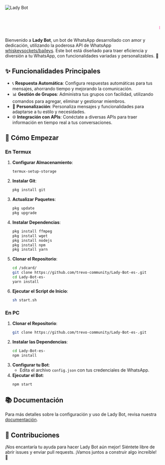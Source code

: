 ![Lady Bot](https://telegra.ph/file/6302cc713f96d3160d799.png)

<div align="center">
  <h1 style="color:#ff69b4; font-family:'Courier New', Courier, monospace;">
    <marquee>🐞 Lady Bot 🐞</marquee>
  </h1>
</div>

Bienvenido a **Lady Bot**, un bot de WhatsApp desarrollado con amor y dedicación, utilizando la poderosa API de WhatsApp [whiskeysockets/baileys](https://github.com/WhiskeySockets/Baileys). Este bot está diseñado para traer eficiencia y diversión a tu WhatsApp, con funcionalidades variadas y personalizables. 🌟

## ✨ Funcionalidades Principales

- 📞 **Respuesta Automática**: Configura respuestas automáticas para tus mensajes, ahorrando tiempo y mejorando la comunicación.
- 📊 **Gestión de Grupos**: Administra tus grupos con facilidad, utilizando comandos para agregar, eliminar y gestionar miembros.
- 🎨 **Personalización**: Personaliza mensajes y funcionalidades para adaptarse a tu estilo y necesidades.
- 🌐 **Integración con APIs**: Conéctate a diversas APIs para traer información en tiempo real a tus conversaciones.

## 🚀 Cómo Empezar

### En Termux

1. **Configurar Almacenamiento**:
    ```bash
    termux-setup-storage
    ```
2. **Instalar Git**:
    ```bash
    pkg install git
    ```
3. **Actualizar Paquetes**:
    ```bash
    pkg update
    pkg upgrade
    ```
4. **Instalar Dependencias**:
    ```bash
    pkg install ffmpeg
    pkg install wget
    pkg install nodejs
    pkg install npm
    pkg install yarn
    ```
5. **Clonar el Repositorio**:
    ```bash
    cd /sdcard/
    git clone https://github.com/trevo-community/Lady-Bot-es-.git
    cd Lady-Bot-es-
    yarn install
    ```
6. **Ejecutar el Script de Inicio**:
    ```bash
    sh start.sh
    ```

### En PC

1. **Clonar el Repositorio**:
    ```bash
    git clone https://github.com/trevo-community/Lady-Bot-es-.git
    ```
2. **Instalar las Dependencias**:
    ```bash
    cd Lady-Bot-es-
    npm install
    ```
3. **Configurar tu Bot**:
    - Edita el archivo `config.json` con tus credenciales de WhatsApp.
4. **Ejecutar el Bot**:
    ```bash
    npm start
    ```

## 📚 Documentación

Para más detalles sobre la configuración y uso de Lady Bot, revisa nuestra [documentación](https://anikit-apis.onrender.com/).

## 🐞 Contribuciones

¡Nos encantaría tu ayuda para hacer Lady Bot aún mejor! Siéntete libre de abrir issues y enviar pull requests. ¡Vamos juntos a construir algo increíble! 🌟
